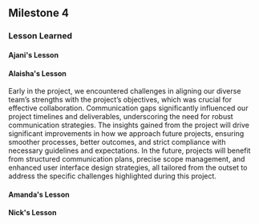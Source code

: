 ## Milestone 4

### Lesson Learned 
#### Ajani's Lesson 
#### Alaisha's Lesson 
Early in the project, we encountered challenges in aligning our diverse team’s strengths with the project’s objectives, which was crucial for effective collaboration. Communication gaps significantly influenced our project timelines and deliverables, underscoring the need for robust communication strategies. The insights gained from the project will drive significant improvements in how we approach future projects, ensuring smoother processes, better outcomes, and strict compliance with necessary guidelines and expectations. In the future, projects will benefit from structured communication plans, precise scope management, and enhanced user interface design strategies, all tailored from the outset to address the specific challenges highlighted during this project.
#### Amanda's Lesson 
#### Nick's Lesson 

